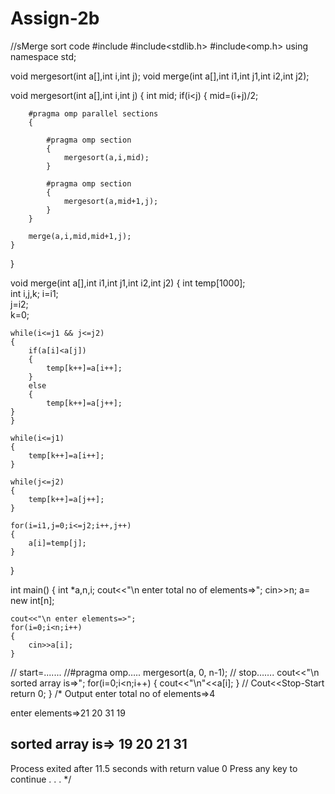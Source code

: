 # Assign-2b
//sMerge sort code
#include<iostream>
#include<stdlib.h>
#include<omp.h>
using namespace std;


void mergesort(int a[],int i,int j);
void merge(int a[],int i1,int j1,int i2,int j2);

void mergesort(int a[],int i,int j)
{
	int mid;
	if(i<j)
	{
    	mid=(i+j)/2;
   	 
    	#pragma omp parallel sections
    	{

        	#pragma omp section
        	{
            	mergesort(a,i,mid);   	 
        	}

        	#pragma omp section
        	{
            	mergesort(a,mid+1,j);    
        	}
    	}

    	merge(a,i,mid,mid+1,j);    
	}

}
 
void merge(int a[],int i1,int j1,int i2,int j2)
{
	int temp[1000];    
	int i,j,k;
	i=i1;    
	j=i2;    
	k=0;
    
	while(i<=j1 && j<=j2)    
	{
    	if(a[i]<a[j])
    	{
        	temp[k++]=a[i++];
    	}
    	else
    	{
        	temp[k++]=a[j++];
    }    
	}
    
	while(i<=j1)    
	{
    	temp[k++]=a[i++];
	}
   	 
	while(j<=j2)    
	{
    	temp[k++]=a[j++];
	}
   	 
	for(i=i1,j=0;i<=j2;i++,j++)
	{
    	a[i]=temp[j];
	}    
}


int main()
{
	int *a,n,i;
	cout<<"\n enter total no of elements=>";
	cin>>n;
	a= new int[n];

	cout<<"\n enter elements=>";
	for(i=0;i<n;i++)
	{
    	cin>>a[i];
	}
   //	 start=.......
//#pragma omp…..
	mergesort(a, 0, n-1);
//          stop…….
	cout<<"\n sorted array is=>";
	for(i=0;i<n;i++)
	{
    	cout<<"\n"<<a[i];
	}
  	// Cout<<Stop-Start
	return 0;
}
/*
Output
enter total no of elements=>4

 enter elements=>21
20
31
19

 sorted array is=>
19
20
21
31
--------------------------------
Process exited after 11.5 seconds with return value 0
Press any key to continue . . .
*/
